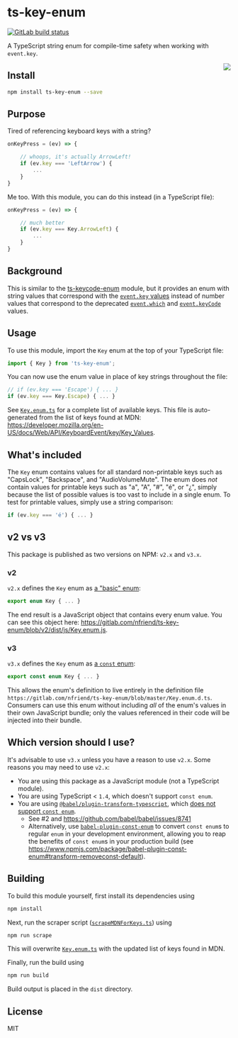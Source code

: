 # ts-key-enum

<a href="https://gitlab.com/nfriend/ts-key-enum/pipelines/latest" target="_blank">
    <img src="https://gitlab.com/nfriend/ts-key-enum/badges/master/pipeline.svg" alt="GitLab build status">
</a>

A TypeScript string enum for compile-time safety when working with `event.key`.

<img align="right" src="https://raw.githubusercontent.com/nfriend/ts-key-enum/master/logo.jpg" />

## Install

```sh
npm install ts-key-enum --save
```

## Purpose

Tired of referencing keyboard keys with a string?

```js
onKeyPress = (ev) => {

    // whoops, it's actually ArrowLeft!
    if (ev.key === 'LeftArrow') {
        ...
    }
}
```

Me too. With this module, you can do this instead (in a TypeScript file):

```ts
onKeyPress = (ev) => {

    // much better
    if (ev.key === Key.ArrowLeft) {
        ...
    }
}
```

## Background

This is similar to the [ts-keycode-enum](https://github.com/nfriend/ts-keycode-enum) module, but it provides an enum with string values that correspond with the [`event.key` values](https://developer.mozilla.org/en-US/docs/Web/API/KeyboardEvent/key/Key_Values) instead of number values that correspond to the deprecated [`event.which`](https://developer.mozilla.org/en-US/docs/Web/API/KeyboardEvent/which) and [`event.keyCode`](https://developer.mozilla.org/en-US/docs/Web/API/KeyboardEvent/keyCode) values.

## Usage

To use this module, import the `Key` enum at the top of your TypeScript file:

```js
import { Key } from 'ts-key-enum';
```

You can now use the enum value in place of key strings throughout the file:

```js
// if (ev.key === 'Escape') { ... }
if (ev.key === Key.Escape) { ... }
```

See [`Key.enum.ts`](./Key.enum.ts) for a complete list of available keys. This file is auto-generated from the list of keys found at MDN: https://developer.mozilla.org/en-US/docs/Web/API/KeyboardEvent/key/Key_Values.

## What's included

The `Key` enum contains values for all standard non-printable keys such as "CapsLock", "Backspace", and "AudioVolumeMute". The enum does _not_ contain values for printable keys such as "a", "A", "#", "é", or "¿", simply because the list of possible values is too vast to include in a single enum. To test for printable values, simply use a string comparison:

```js
if (ev.key === 'é') { ... }
```

## v2 vs v3

This package is published as two versions on NPM: `v2.x` and `v3.x`.

### v2

`v2.x` defines the `Key` enum as [a "basic" enum](https://www.typescriptlang.org/docs/handbook/enums.html#enums):

```ts
export enum Key { ... }
```

The end result is a JavaScript object that contains every enum value. You can see this object here: https://gitlab.com/nfriend/ts-key-enum/blob/v2/dist/js/Key.enum.js.

### v3

`v3.x` defines the `Key` enum as [a `const` enum](https://www.typescriptlang.org/docs/handbook/enums.html#const-enums):

```ts
export const enum Key { ... }
```

This allows the enum's definition to live entirely in the definition file `https://gitlab.com/nfriend/ts-key-enum/blob/master/Key.enum.d.ts`. Consumers can use this enum without including _all_ of the enum's values in their own JavaScript bundle; only the values referenced in their code will be injected into their bundle.

## Which version should I use?

It's advisable to use `v3.x` unless you have a reason to use `v2.x`. Some reasons you may need to use `v2.x`:

- You are using this package as a JavaScript module (not a TypeScript module).
- You are using TypeScript < `1.4`, which doesn't support `const enum`.
- You are using [`@babel/plugin-transform-typescript`](https://babeljs.io/docs/en/babel-plugin-transform-typescript), which [does not support `const enum`](https://babeljs.io/docs/en/babel-plugin-transform-typescript#caveats).
  - See #2 and https://github.com/babel/babel/issues/8741
  - Alternatively, use [`babel-plugin-const-enum`](https://www.npmjs.com/package/babel-plugin-const-enum) to convert `const enum`s to regular `enum` in your development environment, allowing you to reap the benefits of `const enum`s in your production build (see https://www.npmjs.com/package/babel-plugin-const-enum#transform-removeconst-default).

## Building

To build this module yourself, first install its dependencies using

```sh
npm install
```

Next, run the scraper script ([`scrapeMDNForKeys.ts`](./scrapeMDNForKeys.ts)) using

```sh
npm run scrape
```

This will overwrite [`Key.enum.ts`](./Key.enum.ts) with the updated list of keys found in MDN.

Finally, run the build using

```sh
npm run build
```

Build output is placed in the `dist` directory.

## License

MIT
